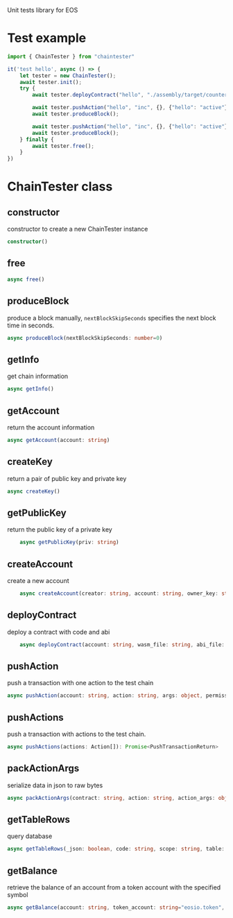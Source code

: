 Unit tests library for EOS

# Test example
```typescript
import { ChainTester } from "chaintester"

it('test hello', async () => {
    let tester = new ChainTester();
    await tester.init();
    try {
        await tester.deployContract("hello", "./assembly/target/counter.wasm", "./assembly/target/counter.abi");

        await tester.pushAction("hello", "inc", {}, {"hello": "active"});
        await tester.produceBlock();

        await tester.pushAction("hello", "inc", {}, {"hello": "active"});
        await tester.produceBlock();
    } finally {
        await tester.free();
    }
})
```

# ChainTester class

## constructor

constructor to create a new ChainTester instance

```typescript
constructor()
```

## free
```typescript
async free()
```

## produceBlock

produce a block manually, `nextBlockSkipSeconds` specifies the next block time in seconds.

```typescript
async produceBlock(nextBlockSkipSeconds: number=0)
```

## getInfo

get chain information

```typescript
async getInfo()
```

## getAccount

return the account information

```typescript
async getAccount(account: string)
```

## createKey

return a pair of public key and private key

```typescript
async createKey()
```

## getPublicKey

return the public key of a private key

```typescript
    async getPublicKey(priv: string)
```

## createAccount

create a new account

```typescript
    async createAccount(creator: string, account: string, owner_key: string, active_key: string, ram_bytes: number = 5 * 1024 * 1024, stake_net: number = 0, stake_cpu: number = 0)
```

## deployContract

deploy a contract with code and abi

```typescript
    async deployContract(account: string, wasm_file: string, abi_file: string): Promise<PushTransactionReturn>
```

## pushAction

push a transaction with one action to the test chain

```typescript
async pushAction(account: string, action: string, args: object, permissions: object): Promise<PushTransactionReturn>
```

## pushActions

push a transaction with actions to the test chain.

```typescript
async pushActions(actions: Action[]): Promise<PushTransactionReturn>
```

## packActionArgs

serialize data in json to raw bytes

```typescript
async packActionArgs(contract: string, action: string, action_args: object)
```

## getTableRows

query database

```typescript
async getTableRows(_json: boolean, code: string, scope: string, table: string, lower_bound: string, upper_bound: string, limit: number, key_type: string="", index_position: string="", reverse: boolean=false, show_payer: boolean=true)
```

## getBalance

retrieve the balance of an account from a token account with the specified symbol

```typescript
async getBalance(account: string, token_account: string="eosio.token", symbol: string="EOS"): Promise<number>
```
